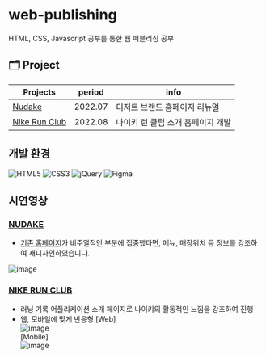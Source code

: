 # web-publishing
HTML, CSS, Javascript 공부를 통한 웹 퍼블리싱 공부
<br/>

## 🗂️ Project
|Projects|period|info|
|---|---|---|
|[Nudake](https://github.com/kailey224/web-publishing/tree/main/NRC)|2022.07|디저트 브랜드 홈페이지 리뉴얼|
|[Nike Run Club](https://github.com/kailey224/The-Witch-Store)|2022.08|나이키 런 클럽 소개 홈페이지 개발|


## 개발 환경

<img alt="HTML5" src="https://img.shields.io/badge/-HTML5-E34F26?style=flat-square&logo=HTML5&logoColor=white" /> <img alt="CSS3" src="https://img.shields.io/badge/-CSS3-1572B6?style=flat-square&logo=CSS3&logoColor=white" /> <img alt="jQuery" src="https://img.shields.io/badge/-jQuery-004088?style=flat-square&logo=jQuery&logoColor=white" /> <img alt="Figma" src="https://img.shields.io/badge/-Figma-F24E1E?style=flat-square&logo=Figma&logoColor=white" />

## 시연영상 

### [NUDAKE](https://github.com/kailey224/web-publishing/tree/main/NRC)
- [기존 홈페이지](https://www.nudake.com/)가 비주얼적인 부분에 집중했다면, 메뉴, 매장위치 등 정보를 강조하여 재디자인하였습니다.

![image](https://user-images.githubusercontent.com/103574215/218945361-99bf73d3-1606-4e60-b740-b6d9ae283df8.gif)


### [NIKE RUN CLUB](https://github.com/kailey224/The-Witch-Store)
- 러닝 기록 어플리케이션 소개 페이지로 나이키의 활동적인 느낌을 강조하여 진행
- 웹, 모바일에 맞게 반응형
[Web]</br>
![image](https://user-images.githubusercontent.com/103574215/218949130-4bbcae7b-9ab2-43ab-a0ee-252f2423fee1.gif)</br>
[Mobile]</br>
![image](https://user-images.githubusercontent.com/103574215/218948292-f923082f-5a54-4cc1-9f5f-103cac65e7db.gif)</br>

